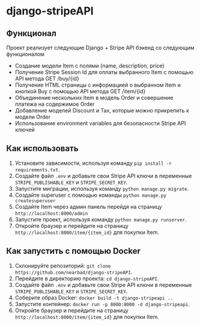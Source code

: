 # django-stripeAPI

## Функционал
Проект реализует следующие Django + Stripe API бэкенд со следующим функционалом

- Создание модели Item с полями (name, description, price)
- Получение Stripe Session Id для оплаты выбранного Item с помощью API метода GET /buy/{id}
- Получение HTML страницы с информацией о выбранном Item и кнопкой Buy с помощью API метода GET /item/{id}
- Объединение нескольких Item в модель Order и совершение платежа на содержимое Order
- Добавление моделей Discount и Tax, которые можно прикрепить к модели Order
- Использование environment variables для безопасности Stripe API ключей

## Как использовать
1. Установите зависимости, используя команду `pip install -r requirements.txt`.
2. Создайте файл `.env` и добавьте свои Stripe API ключи в переменные `STRIPE_PUBLISHABLE_KEY` и `STRIPE_SECRET_KEY`.
3. Запустите миграции, используя команду `python manage.py migrate`.
4. Создайте superuser с помощью команды `python manage.py createsuperuser`
5. Создайте Item через админ панель перейдя на страницу `http://localhost:8000/admin`
6. Запустите проект, используя команду `python manage.py runserver`.
7. Откройте браузер и перейдите на страницу `http://localhost:8000/item/{item_id}` для покупки Item.

## Как запустить с помощью Docker
1. Склонируйте репозиторий: `git clone https://github.com/nearbad/django-stripeAPI`.
2. Перейдите в директорию проекта: `cd django-stripeAPI`.
3. Создайте файл `.env` и добавьте свои Stripe API ключи в переменные `STRIPE_PUBLISHABLE_KEY` и `STRIPE_SECRET_KEY`.
4. Соберите образ Docker: `docker build -t django-stripeapi ..`
5. Запустите контейнер: `docker run -p 8000:8000 -d django-stripeapi`.
6. Откройте браузер и перейдите на страницу `http://localhost:8000/item/{item_id}` для покупки Item.
